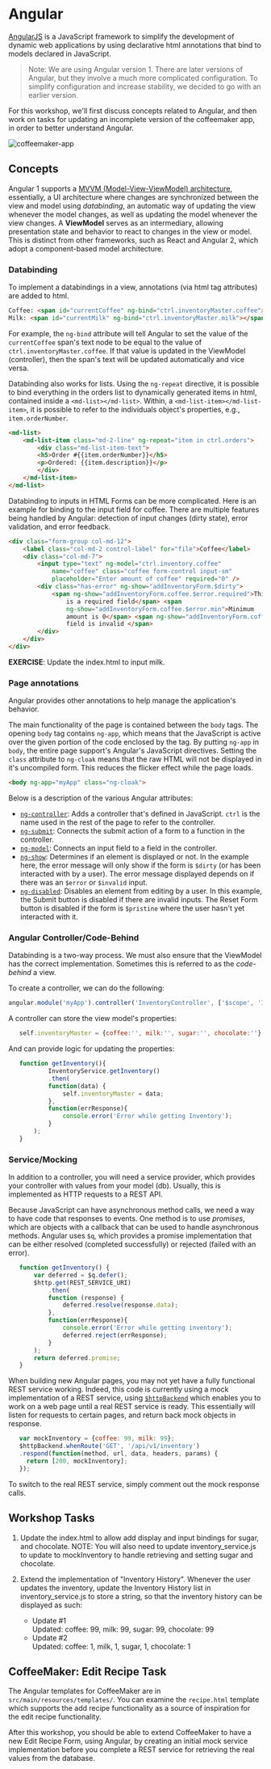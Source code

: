 # Angular

[AngularJS](https://angularjs.org/) is a JavaScript framework to simplify the development of dynamic web applications by using declarative html annotations that bind to models declared in JavaScript.

> Note: We are using Angular version 1.  There are later versions of Angular, but they involve a much more complicated configuration.  To simplify configuration and increase stability, we decided to go with an earlier version.

For this workshop, we'll first discuss concepts related to Angular, and then work on tasks for updating an incomplete version of the coffeemaker app, in order to better understand Angular.

![coffeemaker-app](img/angular-coffeemaker.png)

## Concepts

Angular 1 supports a [MVVM (Model-View-ViewModel) architecture](https://msdn.microsoft.com/en-us/library/hh848246.aspx), essentially, a UI architecture where changes are synchronized between the view and model using *databinding*, an automatic way of updating the view whenever the model changes, as well as updating the model whenever the view changes. A **ViewModel** serves as an intermediary, allowing presentation state and behavior to react to changes in the view or model. This is distinct from other frameworks, such as React and Angular 2, which adopt a component-based model architecture.

### Databinding

To implement a databindings in a view, annotations (via html tag attributes) are added to html.

```html
Coffee: <span id="currentCoffee" ng-bind="ctrl.inventoryMaster.coffee"></span><br /> 
Milk: <span id="currentMilk" ng-bind="ctrl.inventoryMaster.milk"></span><br />
```

For example, the `ng-bind` attribute will tell Angular to set the value of the `currentCoffee` span's text node to be equal to the value of `ctrl.inventoryMaster.coffee`. If that value is updated in the ViewModel (controller), then the span's text will be updated automatically and vice versa.

Databinding also works for lists. Using the `ng-repeat` directive, it is possible to bind everything in the orders list to dynamically generated items in html, contained inside a `<md-list></md-list>`. Within, a `<md-list-item></md-list-item>`, it is possible to refer to the individuals object's properties, e.g., `item.orderNumber`.

```html
<md-list>
    <md-list-item class="md-2-line" ng-repeat="item in ctrl.orders">
        <div class="md-list-item-text">
        <h5>Order #{{item.orderNumber}}</h5>
        <p>Ordered: {{item.description}}</p>
        </div>
    </md-list-item>
</md-list>
```

Databinding to inputs in HTML Forms can be more complicated. Here is an example for binding to the input field for coffee. There are multiple features being handled by Angular: detection of input changes (dirty state), error validation, and error feedback.

```html
<div class="form-group col-md-12">
    <label class="col-md-2 control-label" for="file">Coffee</label>
    <div class="col-md-7">
        <input type="text" ng-model="ctrl.inventory.coffee"
            name="coffee" class="coffee form-control input-sm"
            placeholder="Enter amount of coffee" required="0" />
        <div class="has-error" ng-show="addInventoryForm.$dirty">
            <span ng-show="addInventoryForm.coffee.$error.required">This
                is a required field</span> <span
                ng-show="addInventoryForm.coffee.$error.min">Minimum
                amount is 0</span> <span ng-show="addInventoryForm.coffee.$invalid">This
                field is invalid </span>
        </div>
    </div>
</div>
```

**EXERCISE**: Update the index.html to input milk.

### Page annotations

Angular provides other annotations to help manage the application's behavior.

The main functionality of the page is contained between the `body` tags. The opening `body` tag contains `ng-app`, which means that the JavaScript is active over the given portion of the code enclosed by the tag.  By putting `ng-app` in `body`, the entire page support's Angular's JavaScript directives.  Setting the `class` attribute to `ng-cloak` means that the raw HTML will not be displayed in it's uncompiled form.  This reduces the flicker effect while the page loads.

```html
<body ng-app="myApp" class="ng-cloak">
```

Below is a description of the various Angular attributes:

  * [`ng-controller`](https://docs.angularjs.org/api/ng/directive/ngController): Adds a controller that's defined in JavaScript.  `ctrl` is the name used in the rest of the page to refer to the controller.
  * [`ng-submit`](https://docs.angularjs.org/api/ng/directive/ngSubmit): Connects the submit action of a form to a function in the controller.
  * [`ng-model`](https://docs.angularjs.org/api/ng/directive/ngModel): Connects an input field to a field in the controller.
  * [`ng-show`](https://docs.angularjs.org/api/ng/directive/ngShow): Determines if an element is displayed or not.  In the example here, the error message will only show if the form is `$dirty` (or has been interacted with by a user).  The error message displayed depends on if there was an `$error` or `$invalid` input.
  * [`ng-disabled`](https://docs.angularjs.org/api/ng/directive/ngDisabled): Disables an element from editing by a user.  In this example, the Submit button is disabled if there are invalid inputs.  The Reset Form button is disabled if the form is `$pristine` where the user hasn't yet interacted with it.

### Angular Controller/Code-Behind

Databinding is a two-way process. We must also ensure that the ViewModel has the correct implementation. Sometimes this is referred to as the 
*code-behind* a view.

To create a controller, we can do the following:

```javascript
angular.module('myApp').controller('InventoryController', ['$scope', 'InventoryService', function($scope, InventoryService) {
```

A controller can store the view model's properties:

```javascript
   self.inventoryMaster = {coffee:'', milk:'', sugar:'', chocolate:''};
```

And can provide logic for updating the properties:

```javascript
   function getInventory(){
           InventoryService.getInventory()
           .then(
           function(data) {
               self.inventoryMaster = data;
           },
           function(errResponse){
               console.error('Error while getting Inventory');
           }
       );
   }
```

### Service/Mocking

In addition to a controller, you will need a service provider, which provides your controller with values from your model (db). Usually, this is implemented as HTTP requests to a REST API. 

Because JavaScript can have asynchronous method calls, we need a way to have code that responses to events. One method is to use *promises*, which are objects with a callback that can be used to handle asynchronous methods. Angular uses `$q`, which provides a promise implementation that can be either resolved (completed successfully) or rejected (failed with an error).

```javascript
   function getInventory() {
       var deferred = $q.defer();
       $http.get(REST_SERVICE_URI)
           .then(
           function (response) {
               deferred.resolve(response.data);
           },
           function(errResponse){
               console.error('Error while getting inventory');
               deferred.reject(errResponse);
           }
       );
       return deferred.promise;
   } 
```

When building new Angular pages, you may not yet have a fully functional REST service working. Indeed, this code is currently using a mock implementation of a REST service, using [`$httpBackend`](https://chariotsolutions.com/blog/post/angularjs-corner-ngmock-ngmocke2e-libraries/) which enables you to work on a web page until a real REST service is ready. This essentially will listen for requests to certain pages, and return back mock objects in response.

```javascript
   var mockInventory = {coffee: 99, milk: 99};
   $httpBackend.whenRoute('GET', '/api/v1/inventory')
   .respond(function(method, url, data, headers, params) {
     return [200, mockInventory];
   });
```

To switch to the real REST service, simply comment out the mock response calls.

## Workshop Tasks

1. Update the index.html to allow add display and input bindings for sugar, and chocolate. NOTE: You will also need to update inventory_service.js to update to mockInventory to handle retrieving and setting sugar and chocolate.

2. Extend the implementation of "Inventory History". Whenever the user updates the inventory, update the Inventory History list in inventory_service.js to store a string, so that the inventory history can be displayed as such:

   * Update #1<br/>
     Updated: coffee: 99, milk: 99, sugar: 99, chocolate: 99
   * Update #2<br/>
     Updated: coffee: 1, milk, 1, sugar, 1, chocolate: 1

## CoffeeMaker: Edit Recipe Task

The Angular templates for CoffeeMaker are in `src/main/resources/templates/`.  You can examine the `recipe.html` template which supports the add recipe functionality as a source of inspiration for the edit recipe functionality.

After this workshop, you should be able to extend CoffeeMaker to have a new Edit Recipe Form, using Angular, by creating an initial mock service implementation before you complete a REST service for retrieving the real values from the database.

